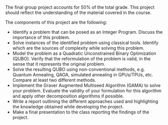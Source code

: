 <!-- ---
title: Project
layout: page
menuItem: Project
menuPosition: 6
---
{% if site.docsUrl != "" %}
Here you can access all the requirements for the final project.
{% endif %} -->

The final group project accounts for 50% of the total grade.
This project should reflect the understanding of the material covered in the course.

The components of this project are the following:
- Identify a problem that can be posed as an Integer Program. Discuss the importance of this problem.
- Solve instances of the identified problem using classical tools. Identify which are the sources of complexity while solving this problem.
- Model the problem as a Quadratic Unconstrained Binary Optimization (QUBO). Verify that the reformulation of the problem is valid, in the sense that it represents the original problem.
- Solve the resulting QUBO using non-conventional methods, e.g. Quantum Annealing, QAOA, simulated annealing in GPUs/TPUs, etc. Compare at least two different methods.
- Implement the Graver Augmented Multiseed Algorithm (GAMA) to solve your problem. Evaluate the validity of your formulation for this algorithm and apply other decomposition algorithms if possible.
- Write a report outlining the different approaches used and highlighting the knowledge obtained while developing the project.
- Make a final presentation to the class reporting the findings of the project.
